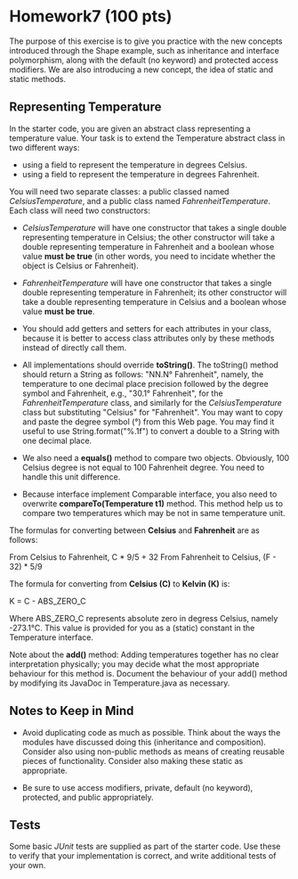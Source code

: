# Homework7 (100 pts)
The purpose of this exercise is to give you practice with the new concepts introduced through the Shape example, such as inheritance and interface polymorphism, along with the default (no keyword) and protected access modifiers. We are also introducing a new concept, the idea of static and static methods.

 

## Representing Temperature
In the starter code, you are given an abstract class representing a temperature value. Your task is to extend the Temperature abstract class in two different ways:
* using a field to represent the temperature in degrees Celsius.
* using a field to represent the temperature in degrees Fahrenheit.


You will need two separate classes: a public classed named *CelsiusTemperature*, and a public class named *FahrenheitTemperature*. Each class will need two constructors:
* *CelsiusTemperature* will have one constructor that takes a single double representing temperature in Celsius; the other constructor will take a double representing temperature in Fahrenheit and a boolean whose value **must be true** (in other words, you need to incidate whether the object is Celsius or Fahrenheit).

* *FahrenheitTemperature* will have one constructor that takes a single double representing temperature in Fahrenheit; its other constructor will take a double representing temperature in Celsius and a boolean whose value **must be true**.

- You should add getters and setters for each attributes in your class, because it is better to access class attributes only by these methods instead of directly call them.

- All implementations should override **toString()**. The toString() method should return a String as follows: "NN.N° Fahrenheit", namely, the temperature to one decimal place precision followed by the degree symbol and Fahrenheit, e.g., "30.1° Fahrenheit", for the *FahrenheitTemperature* class, and similarly for the *CelsiusTemperature* class but substituting "Celsius" for "Fahrenheit". You may want to copy and paste the degree symbol (°) from this Web page. You may find it useful to use String.format("%.1f") to convert a double to a String with one decimal place.

- We also need a **equals()** method to compare two objects. Obviously, 100 Celsius degree is not equal to 100 Fahrenheit degree. You need to handle this unit difference.

- Because interface implement Comparable interface, you also need to overwrite **compareTo(Temperature t1)** method. This method help us to compare two temperatures which may be not in same temperature unit.

The formulas for converting between **Celsius** and **Fahrenheit** are as follows:

From Celsius to Fahrenheit, C * 9/5 + 32 From Fahrenheit to Celsius, (F - 32) * 5/9

The formula for converting from **Celsius (C)** to **Kelvin (K)** is:

K = C - ABS_ZERO_C

Where ABS_ZERO_C represents absolute zero in degress Celsius, namely -273.1°C. This value is provided for you as a (static) constant in the Temperature interface.

Note about the **add()** method: Adding temperatures together has no clear interpretation physically; you may decide what the most appropriate behaviour for this method is. Document the behaviour of your add() method by modifying its JavaDoc in Temperature.java as necessary.

## Notes to Keep in Mind
* Avoid duplicating code as much as possible. Think about the ways the modules have discussed doing this (inheritance and composition). Consider also using non-public methods as means of creating reusable pieces of functionality. Consider also making these static as appropriate.

* Be sure to use access modifiers, private, default (no keyword), protected, and public appropriately.

## Tests
Some basic *JUnit* tests are supplied as part of the starter code. Use these to verify that your implementation is correct, and write additional tests of your own.


